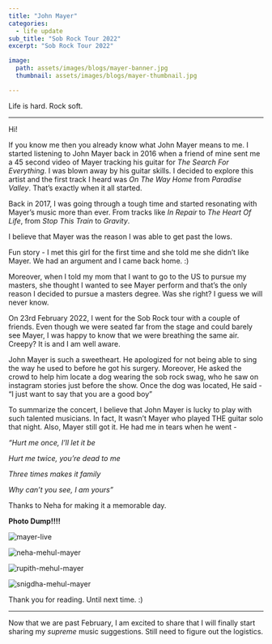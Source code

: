 ```yaml
---
title: "John Mayer"
categories:
  - life update
sub_title: "Sob Rock Tour 2022"
excerpt: "Sob Rock Tour 2022"

image: 
  path: assets/images/blogs/mayer-banner.jpg
  thumbnail: assets/images/blogs/mayer-thumbnail.jpg

---
```


Life is hard. Rock soft.

---

Hi!

If you know me then you already know what John Mayer means to me. I started listening to John Mayer back in 2016 when a friend of mine sent me a 45 second video of Mayer tracking his guitar for _The Search For Everything_. I was blown away by his guitar skills. I decided to explore this artist and the first track I heard was _On The Way Home_ from _Paradise Valley_. That’s exactly when it all started. 

Back in 2017, I was going through a tough time and started resonating with Mayer’s music more than ever. From tracks like _In Repair_ to _The Heart Of Life_, from _Stop This Train_ to _Gravity_. 

I believe that Mayer was the reason I was able to get past the lows. 

Fun story - I met this girl for the first time and she told me she didn’t like Mayer. We had an argument and I came back home. :)

Moreover, when I told my mom that I want to go to the US to pursue my masters, she thought I wanted to see Mayer perform and that’s the only reason I decided to pursue a masters degree. Was she right? I guess we will never know. 

On 23rd February 2022, I went for the Sob Rock tour with a couple of friends. Even though we were seated far from the stage and could barely see Mayer, I was happy to know that we were breathing the same air. Creepy? It is and I am well aware.

John Mayer is such a sweetheart. He apologized for not being able to sing the way he used to before he got his surgery. Moreover, He asked the crowd to help him locate a dog wearing the sob rock swag, who he saw on instagram stories just before the show. Once the dog was located, He said - “I just want to say that you are a good boy”

To summarize the concert, I believe that John Mayer is lucky to play with such talented musicians. In fact, It wasn’t Mayer who played THE guitar solo that night. Also, Mayer still got it. 
He had me in tears when he went - 

_“Hurt me once, I’ll let it be_

_Hurt me twice, you’re dead to me_

_Three times makes it family_

_Why can’t you see, I am yours”_

Thanks to  Neha for making it a memorable day. 

__Photo Dump!!!!__

![mayer-live](/assets/images/blogs/mayer-live.jpeg)

![neha-mehul-mayer](/assets/images/blogs/neha-mehul-mayer.jpeg)

![rupith-mehul-mayer](/assets/images/blogs/rupith-mehul-mayer.jpeg)

![snigdha-mehul-mayer](/assets/images/blogs/snigdha-mehul-mayer.jpeg)

Thank you for reading. Until next time. :)

---

Now that we are past February, I am excited to share that I will finally start sharing my _supreme_ music suggestions. Still need to figure out the logistics. 
